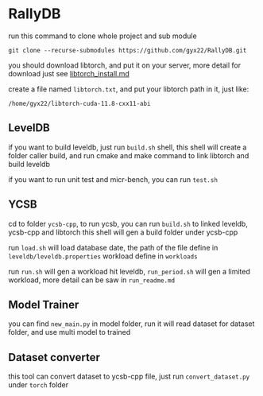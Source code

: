 # RallyDB

run this command to clone whole project and sub module

```shell
git clone --recurse-submodules https://github.com/gyx22/RallyDB.git
```

you should download libtorch, and put it on your server, more detail for download just see [libtorch_install.md](./libtorch_install.md)

create a file named `libtorch.txt`, and put your libtorch path in it, just like:

```
/home/gyx22/libtorch-cuda-11.8-cxx11-abi
```

## LevelDB

if you want to build leveldb, just run `build.sh` shell, this shell will create a
folder caller build, and run cmake and make command to link libtorch and build leveldb

if you want to run unit test and micr-bench, you can run `test.sh`
 
## YCSB

cd to folder `ycsb-cpp`, to run ycsb, you can run `build.sh` to linked leveldb, ycsb-cpp and libtorch
this shell will gen a build folder under ycsb-cpp

run `load.sh` will load database date, the path of the file define in `leveldb/leveldb.properties`
workload define in `workloads`

run `run.sh` will gen a workload hit leveldb, `run_period.sh` will gen a limited workload, more detail can be saw in `run_readme.md`

## Model Trainer

you can find `new_main.py` in model folder, run it will read dataset for dataset folder, and use multi model to trained

## Dataset converter

this tool can convert dataset to ycsb-cpp file, just run `convert_dataset.py` under `torch` folder
